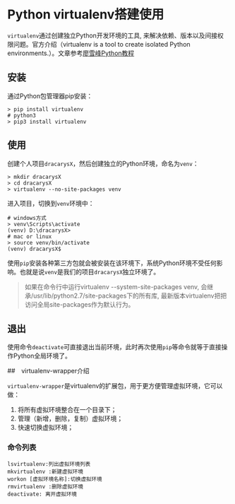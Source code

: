 # Python virtualenv搭建使用

`virtualenv`通过创建独立Python开发环境的工具, 来解决依赖、版本以及间接权限问题。官方介绍（virtualenv is a tool to create isolated Python environments.）。文章参考[廖雪峰Python教程](http://www.liaoxuefeng.com/wiki/0014316089557264a6b348958f449949df42a6d3a2e542c000/001432712108300322c61f256c74803b43bfd65c6f8d0d0000)

## 安装

通过Python包管理器pip安装：

    > pip install virtualenv
    # python3
    > pip3 install virtualenv

## 使用

创建个人项目`dracarysX`，然后创建独立的Python环境，命名为`venv`：

    > mkdir dracarysX
    > cd dracarysX
    > virtualenv --no-site-packages venv

进入项目，切换到`venv`环境中：

    # windows方式
    > venv\Scripts\activate
    (venv) D:\dracarysX>
    # mac or linux
    > source venv/bin/activate
    (venv) dracarysX$

使用`pip`安装各种第三方包就会被安装在该环境下，系统Python环境不受任何影响。也就是说`venv`是我们的项目`dracarysX`独立环境了。

> 如果在命令行中运行virtualenv --system-site-packages venv, 会继承/usr/lib/python2.7/site-packages下的所有库, 最新版本virtualenv把把访问全局site-packages作为默认行为。

## 退出

使用命令`deactivate`可直接退出当前环境，此时再次使用`pip`等命令就等于直接操作Python全局环境了。

##　virtualenv-wrapper介绍

`virtualenv-wrapper`是virtualenv的扩展包，用于更方便管理虚拟环境，它可以做：

1. 将所有虚拟环境整合在一个目录下；
2. 管理（新增，删除，复制）虚拟环境；
3. 快速切换虚拟环境；

### 命令列表

    lsvirtualenv:列出虚拟环境列表
    mkvirtualenv :新建虚拟环境
    workon [虚拟环境名称]:切换虚拟环境
    rmvirtualenv :删除虚拟环境
    deactivate: 离开虚拟环境
